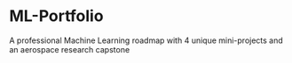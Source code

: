 # ML-Portfolio
A  professional Machine Learning roadmap with 4 unique mini-projects and an aerospace research capstone
